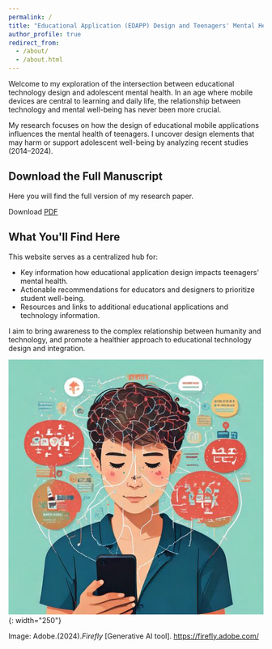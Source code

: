 ```yaml
---
permalink: /
title: "Educational Application (EDAPP) Design and Teenagers' Mental Health"
author_profile: true
redirect_from: 
  - /about/
  - /about.html
---
```


Welcome to my exploration of the intersection between educational technology design and adolescent mental health. In an age where mobile devices are central to learning and daily life, the relationship between technology and mental well-being has never been more crucial.

My research focuses on how the design of educational mobile applications influences the mental health of teenagers. I uncover design elements that may harm or support adolescent well-being by analyzing recent studies (2014–2024).

## Download the Full Manuscript

Here you will find the full version of my research paper. 

Download [PDF](/files/djliau_ed6590_litreview_final.pdf)

## What You'll Find Here

This website serves as a centralized hub for:
* Key information how educational application design impacts teenagers' mental health.
* Actionable recommendations for educators and designers to prioritize student well-being.
* Resources and links to additional educational applications and technology information.

I aim to bring awareness to the complex relationship between humanity and technology, and promote a healthier approach to educational technology design and integration.

![Applications & Mental Health](images/about_graphic.jpg){: width="250"} 

Image: Adobe.(2024).*Firefly* [Generative AI tool]. https://firefly.adobe.com/